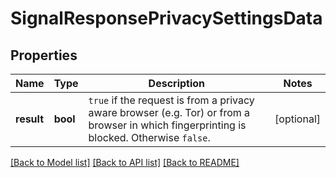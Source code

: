 # SignalResponsePrivacySettingsData

## Properties
Name | Type | Description | Notes
------------ | ------------- | ------------- | -------------
**result** | **bool** | `true` if the request is from a privacy aware browser (e.g. Tor) or from a browser in which fingerprinting is blocked. Otherwise `false`.  | [optional] 

[[Back to Model list]](../README.md#documentation-for-models) [[Back to API list]](../README.md#documentation-for-api-endpoints) [[Back to README]](../README.md)

